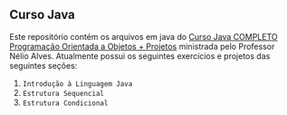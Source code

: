 ## Curso Java

Este repositório contém os arquivos em java do [Curso Java COMPLETO Programação Orientada a Objetos + Projetos](https://www.udemy.com/course/java-curso-completo/) ministrada pelo Professor Nélio Alves. Atualmente possui os seguintes exercícios e projetos das seguintes seções:

1. `Introdução à Linguagem Java`
2. `Estrutura Sequencial`
3. `Estrutura Condicional`